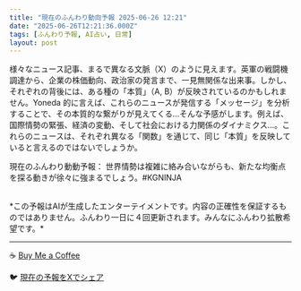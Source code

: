 ```yaml
---
title: "現在のふんわり動向予報 2025-06-26 12:21"
date: "2025-06-26T12:21:36.000Z"
tags: [ふんわり予報, AI占い, 日常]
layout: post
---
```


様々なニュース記事、まるで異なる文脈（X）のように見えます。英軍の戦闘機調達から、企業の株価動向、政治家の発言まで、一見無関係な出来事。しかし、それぞれの背後には、ある種の「本質」（A, B）が反映されているのかもしれません。Yoneda 的に言えば、これらのニュースが発信する「メッセージ」を分析することで、その本質的な繋がりが見えてくる…そんな予感がします。例えば、国際情勢の緊張、経済の変動、そして社会における力関係のダイナミクス…。これらのニュースは、それぞれ異なる「関数」を通じて、同じ「本質」を反映していると言えるのではないでしょうか。

現在のふんわり動動予報：
世界情勢は複雑に絡み合いながらも、新たな均衡点を探る動きが徐々に強まるでしょう。#KGNINJA

<br>
*この予報はAIが生成したエンターテイメントです。内容の正確性を保証するものではありません。ふんわり一日に４回更新されます。みんなにふんわり拡散希望です。*

---
☕️ [Buy Me a Coffee](https://www.buymeacoffee.com/kgninja)

🐦 [現在の予報をXでシェア](https://twitter.com/intent/tweet?text=%E7%8F%BE%E5%9C%A8%E3%81%AE%E3%81%B5%E3%82%93%E3%82%8F%E3%82%8A%E4%BA%88%E5%A0%B1%3A%20%E3%80%8C%E6%A7%98%E3%80%85%E3%81%AA%E3%83%8B%E3%83%A5%E3%83%BC%E3%82%B9%E8%A8%98%E4%BA%8B%E3%80%81%E3%81%BE%E3%82%8B%E3%81%A7%E7%95%B0%E3%81%AA%E3%82%8B%E6%96%87%E8%84%88%EF%BC%88X%EF%BC%89%E3%81%AE%E3%82%88%E3%81%86%E3%81%AB%E8%A6%8B%E3%81%88%E3%81%BE%E3%81%99%E3%80%82%E3%80%8D%23KGNINJA%20%E7%B6%9A%E3%81%8D%E3%81%AF%E3%83%96%E3%83%AD%E3%82%B0%E3%81%A7%EF%BC%81%F0%9F%91%87&url=https%3A%2F%2Fkg-ninja.github.io%2FFunwariyoso%2F)
